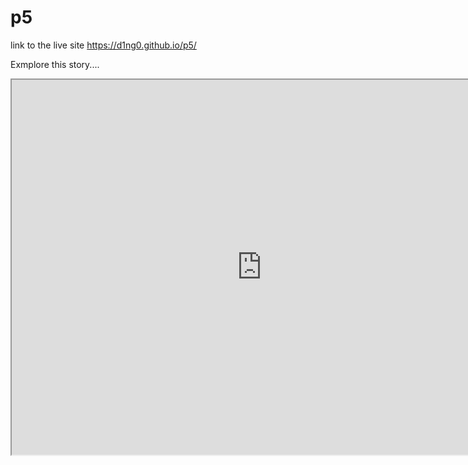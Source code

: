 # p5


link to the live site https://d1ng0.github.io/p5/

Exmplore this story....

<iframe width="800" height="600" src="https://editor.p5js.org/diegotrazzi/embed/SkhzQR13m"></iframe>
